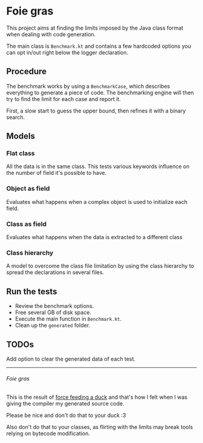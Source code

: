 # Foie gras

This project aims at finding the limits imposed by the 
Java class format when dealing with code generation.

The main class is `Benchmark.kt` and contains a few hardcoded 
options you can opt in/out right below the logger declaration.

## Procedure

The benchmark works by using a `BenchmarkCase`, 
which describes everything to generate a piece of code.
The benchmarking engine will then try to find the limit for each case and report it.

First, a slow start to guess the upper bound,
then refines it with a binary search.

## Models

### Flat class

All the data is in the same class. 
This tests various keywords influence on the number 
of field it's possible to have.

### Object as field

Evaluates what happens when a complex object is used to 
initialize each field.


### Class as field

Evaluates what happens when the data is extracted to a different class

### Class hierarchy

A model to overcome the class file limitation by 
using the class hierarchy to spread the declarations 
in several files.

## Run the tests

* Review the benchmark options.
* Free several GB of disk space.
* Execute the main function in `Benchmark.kt`.
* Clean up the `generated` folder.

## TODOs

Add option to clear the generated data of each test.

---

###### Foie gras

This is the result of 
[force feeding a duck](https://en.wikipedia.org/wiki/Foie_gras#Force-feeding_procedure) 
and that's how I felt when I was giving the compiler my generated source code.

Please be nice and don't do that to your duck :3

Also don't do that to your classes, as flirting with the limits may break tools relying on bytecode modification.